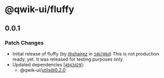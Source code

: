 # @qwik-ui/fluffy

## 0.0.1

### Patch Changes

- Initial release of fluffy (by [@shairez](https://github.com/shairez) in [`34b788d`](https://github.com/qwikifiers/qwik-ui/commit/34b788d4ac30f4c4439c52066bdd259535b4efdb))
  This is not production ready, yet. It was released for testing purposes only.
- Updated dependencies [[`4043d29`](https://github.com/qwikifiers/qwik-ui/commit/4043d29dcc39b03f16c79d659da592af3fbeafeb)]:
  - @qwik-ui/utils@0.2.0
